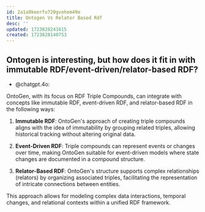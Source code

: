 ```yaml
---
id: 2a1a9keerfu720gvohem49e
title: Ontogen Vs Relator Based Rdf
desc: ''
updated: 1723828241615
created: 1723828140753
---
```


## Ontogen is interesting, but how does it fit in with immutable RDF/event-driven/relator-based RDF?

- @chatgpt.4o:

OntoGen, with its focus on RDF Triple Compounds, can integrate with concepts like immutable RDF, event-driven RDF, and relator-based RDF in the following ways:

1. **Immutable RDF**: OntoGen's approach of creating triple compounds aligns with the idea of immutability by grouping related triples, allowing historical tracking without altering original data.

2. **Event-Driven RDF**: Triple compounds can represent events or changes over time, making OntoGen suitable for event-driven models where state changes are documented in a compound structure.

3. **Relator-Based RDF**: OntoGen's structure supports complex relationships (relators) by organizing associated triples, facilitating the representation of intricate connections between entities. 

This approach allows for modeling complex data interactions, temporal changes, and relational contexts within a unified RDF framework.  